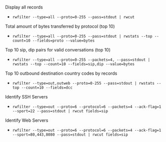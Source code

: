 Display all records
- `rwfilter --type=all --proto=0-255 --pass=stdout | rwcut`

Total amount of bytes transferred by protocol (top 10)
- `rwfilter --type=all --proto=0-255 --pass=stdout | rwstats --top --count=10 --fields=proto --value=bytes`

Top 10 sip, dip pairs for valid conversations (top 10)
- `rwfilter --type=all --proto=0-255 --packets=4, --pass=stdout | rwstats --top --count=10 --fields=sip,dip --value=bytes`

Top 10 outbound destination country codes by records
- `rwfilter --type=out,outweb --proto=0-255 --pass=stdout | rwstats --top --count=10 --fields=dcc`

Identify SSH Servers
- `rwfilter --type=out --proto=6 --protocol=6 --packets=4 --ack-flag=1 --sport=22 --pass=stdout | rwcut fields=sip`

Identify Web Servers
- `rwfilter --type=out --proto=6 --protocol=6 --packets=4 --ack-flag=1 --sport=80,443,8080 --pass=stdout | rwcut fields=sip`
